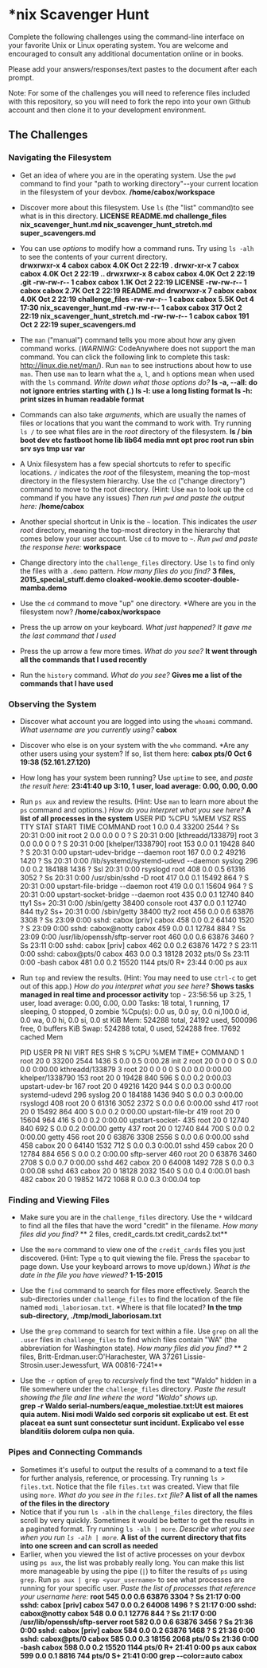 # *nix Scavenger Hunt

Complete the following challenges using the command-line interface on your favorite
Unix or Linux operating system. You are welcome and encouraged to consult any
additional documentation online or in books.

Please add your answers/responses/text pastes to the document after each prompt.

Note: For some of the challenges you will need to reference files included with
this repository, so you will need to fork the repo into your own Github account
and then clone it to your development environment.

## The Challenges

### Navigating the Filesystem

* Get an idea of where you are in the operating system. Use the `pwd` command to find your "path to working directory"--your current location in the filesystem of your devbox.
**/home/cabox/workspace**

* Discover more about this filesystem. Use `ls` (the "list" command)to see what is in this directory. 
**LICENSE  README.md  challenge_files  nix_scavenger_hunt.md  nix_scavenger_hunt_stretch.md  super_scavengers.md**
* You can use *options* to modify how a command runs. Try using `ls -alh` to see the contents of your current directory.        
**drwxrwxr-x 4 cabox cabox 4.0K Oct  2 22:19 .
drwxr-xr-x 7 cabox cabox 4.0K Oct  2 22:19 ..
drwxrwxr-x 8 cabox cabox 4.0K Oct  2 22:19 .git
-rw-rw-r-- 1 cabox cabox 1.1K Oct  2 22:19 LICENSE
-rw-rw-r-- 1 cabox cabox 2.7K Oct  2 22:19 README.md
drwxrwxr-x 7 cabox cabox 4.0K Oct  2 22:19 challenge_files
-rw-rw-r-- 1 cabox cabox 5.5K Oct  4 17:30 nix_scavenger_hunt.md
-rw-rw-r-- 1 cabox cabox  317 Oct  2 22:19 nix_scavenger_hunt_stretch.md
-rw-rw-r-- 1 cabox cabox  191 Oct  2 22:19 super_scavengers.md**
* The `man` ("manual") command tells you more about how any given command works. (*WARNING:* CodeAnywhere does not support the man command. You can click the following link to complete this task: http://linux.die.net/man/). Run `man` to see instructions about how to use `man`. Then use `man` to learn what the `a`, `l`, and `h` options mean when used with the `ls` command. *Write down what those options do?*
**ls -a, --all: do not ignore entries starting with (.)
ls -l: use a long listing format 
ls -h: print sizes in human readable format**
* Commands can also take *arguments*, which are usually the names of files or locations that you want the command to work with. Try running `ls /` to see what files are in the *root* directory of the filesystem. 
**ls /
bin  boot  dev  etc  fastboot  home  lib  lib64  media  mnt  opt  proc  root  run  sbin  srv  sys  tmp  usr  var**

* A Unix filesystem has a few special shortcuts to refer to specific locations. `/` indicates the *root* of the filesystem, meaning the top-most directory in the filesystem hierarchy. Use the `cd` ("change directory") command to move to the root directory. (Hint: Use `man` to look up the `cd` command if you have any issues) *Then run `pwd` and paste the output here:* 
**/home/cabox**
* Another special shortcut in Unix is the `~` location. This indicates the *user root* directory, meaning the top-most directory in the hierarchy that comes below your user account. Use `cd` to move to `~`. *Run `pwd` and paste the response here:*
**workspace**
* Change directory into the `challenge_files` directory. Use `ls` to find only the files with a `.demo` pattern. *How many files do you find?* 
**3 files, 2015_special_stuff.demo  cloaked-wookie.demo scooter-double-mamba.demo**
* Use the `cd` command to move "up" one directory. *Where are you in the filesystem now? **/home/cabox/workspace**
* Press the up arrow on your keyboard. *What just happened? It gave me the last command that I used*
* Press the up arrow a few more times. *What do you see?* 
**It went through all the commands that I used recently**
* Run the `history` command. *What do you see?* 
**Gives me a list of the commands that I have used**

### Observing the System

* Discover what account you are logged into using the `whoami` command. *What username are you currently using?* 
**cabox**
* Discover who else is on your system with the `who` command. *Are any other users using your system? If so, list them here: 
**cabox    pts/0        Oct  6 19:38 (52.161.27.120)**
* How long has your system been running? Use `uptime` to see, and *paste the result here:* 
**23:41:40 up  3:10,  1 user,  load average: 0.00, 0.00, 0.00**
* Run `ps aux` and review the results. (Hint: Use `man` to learn more about the `ps` command and options.) *How do you interpret what you see here?* **A list of all processes in the system**
USER       PID %CPU %MEM    VSZ   RSS TTY      STAT START   TIME COMMAND
root         1  0.0  0.4  33200  2544 ?        Ss   20:31   0:00 init
root         2  0.0  0.0      0     0 ?        S    20:31   0:00 [kthreadd/133879]
root         3  0.0  0.0      0     0 ?        S    20:31   0:00 [khelper/1338790]
root       153  0.0  0.1  19428   840 ?        S    20:31   0:00 upstart-udev-bridge --daemon
root       167  0.0  0.2  49216  1420 ?        Ss   20:31   0:00 /lib/systemd/systemd-udevd --daemon
syslog     296  0.0  0.2 184188  1436 ?        Ssl  20:31   0:00 rsyslogd
root       408  0.0  0.5  61316  3052 ?        Ss   20:31   0:00 /usr/sbin/sshd -D
root       417  0.0  0.1  15492   864 ?        S    20:31   0:00 upstart-file-bridge --daemon
root       419  0.0  0.1  15604   964 ?        S    20:31   0:00 upstart-socket-bridge --daemon
root       435  0.0  0.1  12740   840 tty1     Ss+  20:31   0:00 /sbin/getty 38400 console
root       437  0.0  0.1  12740   844 tty2     Ss+  20:31   0:00 /sbin/getty 38400 tty2
root       456  0.0  0.6  63876  3308 ?        Ss   23:09   0:00 sshd: cabox [priv]
cabox      458  0.0  0.2  64140  1520 ?        S    23:09   0:00 sshd: cabox@notty
cabox      459  0.0  0.1  12784   884 ?        Ss   23:09   0:00 /usr/lib/openssh/sftp-server
root       460  0.0  0.6  63876  3460 ?        Ss   23:11   0:00 sshd: cabox [priv]
cabox      462  0.0  0.2  63876  1472 ?        S    23:11   0:00 sshd: cabox@pts/0
cabox      463  0.0  0.3  18128  2032 pts/0    Ss   23:11   0:00 -bash
cabox      481  0.0  0.2  15520  1144 pts/0    R+   23:44   0:00 ps aux
* Run `top` and review the results. (Hint: You may need to use `ctrl-c` to get out of this app.) *How do you interpret what you see here?* 
**Shows tasks managed in real time and processor activity**
top - 23:56:56 up  3:25,  1 user,  load average: 0.00, 0.00, 0.00
Tasks:  18 total,   1 running,  17 sleeping,   0 stopped,   0 zombie
%Cpu(s):  0.0 us,  0.0 sy,  0.0 ni,100.0 id,  0.0 wa,  0.0 hi,  0.0 si,  0.0 st
KiB Mem:    524288 total,    24192 used,   500096 free,        0 buffers
KiB Swap:   524288 total,        0 used,   524288 free.    17692 cached Mem

  PID USER      PR  NI    VIRT    RES    SHR S  %CPU %MEM     TIME+ COMMAND
    1 root      20   0   33200   2544   1436 S   0.0  0.5   0:00.28 init
    2 root      20   0       0      0      0 S   0.0  0.0   0:00.00 kthreadd/133879
    3 root      20   0       0      0      0 S   0.0  0.0   0:00.00 khelper/1338790
  153 root      20   0   19428    840    596 S   0.0  0.2   0:00.03 upstart-udev-br
  167 root      20   0   49216   1420    944 S   0.0  0.3   0:00.00 systemd-udevd
  296 syslog    20   0  184188   1436    940 S   0.0  0.3   0:00.00 rsyslogd
  408 root      20   0   61316   3052   2372 S   0.0  0.6   0:00.00 sshd
  417 root      20   0   15492    864    400 S   0.0  0.2   0:00.00 upstart-file-br
  419 root      20   0   15604    964    416 S   0.0  0.2   0:00.00 upstart-socket-
  435 root      20   0   12740    840    692 S   0.0  0.2   0:00.00 getty
  437 root      20   0   12740    844    700 S   0.0  0.2   0:00.00 getty
  456 root      20   0   63876   3308   2556 S   0.0  0.6   0:00.00 sshd
  458 cabox     20   0   64140   1532    712 S   0.0  0.3   0:00.01 sshd
  459 cabox     20   0   12784    884    656 S   0.0  0.2   0:00.00 sftp-server
  460 root      20   0   63876   3460   2708 S   0.0  0.7   0:00.00 sshd
  462 cabox     20   0   64008   1492    728 S   0.0  0.3   0:00.08 sshd
  463 cabox     20   0   18128   2032   1540 S   0.0  0.4   0:00.01 bash
  482 cabox     20   0   19852   1472   1068 R   0.0  0.3   0:00.04 top

### Finding and Viewing Files

* Make sure you are in the `challenge_files` directory. Use the `*` wildcard to find all the files that have the word "credit" in the filename. *How many files did you find?* 
** 2 files, credit_cards.txt credit_cards2.txt**

* Use the `more` command to view one of the `credit_cards` files you just discovered. (Hint: Type `q` to quit viewing the file. Press the `spacebar` to page down. Use your keyboard arrows to move up/down.) *What is the date in the file you have viewed?*
**1-15-2015**

* Use the `find` command to search for files more effectively. Search the sub-directories under `challenge_files` to find the location of the file named `modi_laboriosam.txt`. *Where is that file located? 
**In the tmp sub-directory, ./tmp/modi_laboriosam.txt**

* Use the `grep` command to search for text within a file. Use `grep` on all the `.user` files in `challenge_files` to find which files contain "WA" (the abbreviation for Washington state). *How many files did you find?* 
** 2 files, Britt-Erdman.user:O'Harachester, WA 37261 Lissie-Strosin.user:Jewessfurt, WA 00816-7241**
* Use the `-r` option of `grep` to *recursively* find the text "Waldo" hidden in a file somewhere under the `challenge_files` directory. *Paste the result showing the file and line where the word "Waldo" shows up.*  
**grep -r Waldo
serial-numbers/eaque_molestiae.txt:Ut est maiores quia autem. Nisi modi Waldo sed corporis sit explicabo ut est. Et est placeat ea sunt sunt consectetur sunt incidunt. Explicabo vel esse blanditiis dolorem culpa non quia.**

### Pipes and Connecting Commands

* Sometimes it's useful to output the results of a command to a text file for further analysis, reference, or processing. Try running `ls > files.txt`. Notice that the file `files.txt` was created. View that file using `more`. *What do you see in the `files.txt` file?* 
**A list of all the names of the files in the directory**
* Notice that if you run `ls -alh` in the `challenge_files` directory, the files scroll by very quickly. Sometimes it would be better to get the results in a paginated format. Try running `ls -alh | more`. *Describe what you see when you run `ls -alh | more`.* 
**A list of the current directory that fits into one screen and can scroll as needed**
* Earlier, when you viewed the list of active processes on your devbox using `ps aux`, the list was probably really long. You can make this list more manageable by using the pipe (`|`) to filter the results of `ps` using `grep`. Run `ps aux | grep <your_username>` to see what processes are running for your specific user. *Paste the list of processes that reference your username here:* 
**root       545  0.0  0.6  63876  3304 ?        Ss   21:17   0:00 sshd: cabox [priv]
cabox      547  0.0  0.2  64008  1496 ?        S    21:17   0:00 sshd: cabox@notty
cabox      548  0.0  0.1  12776   844 ?        Ss   21:17   0:00 /usr/lib/openssh/sftp-server
root       582  0.0  0.6  63876  3456 ?        Ss   21:36   0:00 sshd: cabox [priv]
cabox      584  0.0  0.2  63876  1468 ?        S    21:36   0:00 sshd: cabox@pts/0
cabox      585  0.0  0.3  18156  2068 pts/0    Ss   21:36   0:00 -bash
cabox      598  0.0  0.2  15520  1144 pts/0    R+   21:41   0:00 ps aux
cabox      599  0.0  0.1   8816   744 pts/0    S+   21:41   0:00 grep --color=auto cabox** 

